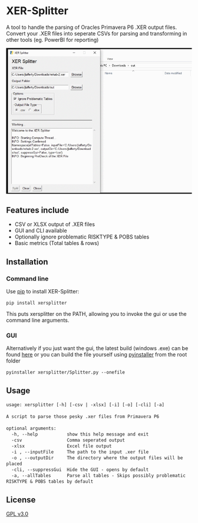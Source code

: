 # XER-Splitter
A tool to handle the parsing of Oracles Primavera P6 .XER output files.
Convert your .XER files into seperate CSVs for parsing and transforming in other tools (eg. PowerBI for reporting)

![Gui Running](doc/running.gif)

## Features include
- CSV or XLSX output of .XER files
- GUI and CLI available
- Optionally ignore problematic RISKTYPE & POBS tables
- Basic metrics (Total tables & rows)

## Installation

### Command line

Use [pip](https://pypi.org/project/xersplitter/) to install XER-Splitter:

``` 
pip install xersplitter
```

This puts xersplitter on the PATH, allowing you to invoke the gui or use the command line arguments.

### GUI

Alternatively if you just want the gui, the latest build (windows .exe) can be found [here](https://github.com/JaiLaff/XER-Splitter/tree/master/dist) or you can build the file yourself using [pyinstaller](https://pypi.org/project/PyInstaller/) from the root folder

```
pyinstaller xersplitter/Splitter.py --onefile
```

## Usage


```
usage: xersplitter [-h] [-csv | -xlsx] [-i] [-o] [-cli] [-a]

A script to parse those pesky .xer files from Primavera P6

optional arguments:
  -h, --help           show this help message and exit
  -csv                 Comma seperated output
  -xlsx                Excel file output
  -i , --inputFile     The path to the input .xer file
  -o , --outputDir     The directory where the output files will be placed
  -cli, --suppressGui  Hide the GUI - opens by default
  -a, --allTables      Parse all tables - Skips possibly problematic RISKTYPE & POBS tables by default
```

## License
[GPL v3.0](https://github.com/JaiLaff/XER-Splitter/blob/master/LICENSE)

